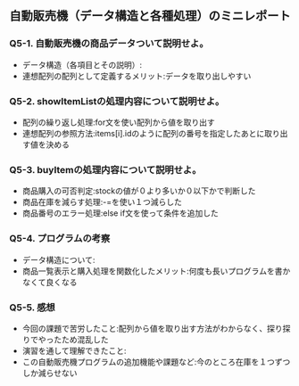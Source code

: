 ## 自動販売機（データ構造と各種処理）のミニレポート
### Q5-1. 自動販売機の商品データついて説明せよ。
* データ構造（各項目とその説明）:
* 連想配列の配列として定義するメリット:データを取り出しやすい
### Q5-2. showItemListの処理内容について説明せよ。
* 配列の繰り返し処理:for文を使い配列から値を取り出す
* 連想配列の参照方法:items[i].idのように配列の番号を指定したあとに取り出す値を決める
### Q5-3. buyItemの処理内容について説明せよ。
* 商品購入の可否判定:stockの値が０より多いか０以下かで判断した
* 商品在庫を減らす処理:-=を使い１つ減らした
* 商品番号のエラー処理:else if文を使って条件を追加した
### Q5-4. プログラムの考察
* データ構造について:
* 商品一覧表示と購入処理を関数化したメリット:何度も長いプログラムを書かなくて良くなる
### Q5-5. 感想
* 今回の課題で苦労したこと:配列から値を取り出す方法がわからなく、探り探りでやったため混乱した
* 演習を通して理解できたこと:
* この自動販売機プログラムの追加機能や課題など:今のところ在庫を１つずつしか減らせない
